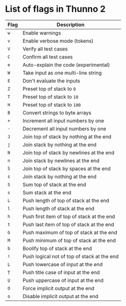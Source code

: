 # List of flags in Thunno 2

| Flag | Description                                 |
|------|---------------------------------------------|
| `w`  | Enable warnings                             |
| `v`  | Enable verbose mode (tokens)                |
| `V`  | Verify all test cases                       |
| `C`  | Confirm all test cases                      |
| `e`  | Auto-explain the code (experimental)        |
| `W`  | Take input as one multi-line string         |
| `E`  | Don't evaluate the inputs                   |
| `Z`  | Preset top of stack to `0`                  |
| `T`  | Preset top of stack to `10`                 |
| `H`  | Preset top of stack to `100`                |
| `B`  | Convert strings to byte arrays              |
| `+`  | Increment all input numbers by one          |
| `-`  | Decrement all input numbers by one          |
| `J`  | Join top of stack by nothing at the end     |
| `j`  | Join stack by nothing at the end            |
| `N`  | Join top of stack by newlines at the end    |
| `n`  | Join stack by newlines at the end           |
| `Ṡ`  | Join top of stack by spaces at the end      |
| `ṡ`  | Join stack by nothing at the end            |
| `S`  | Sum top of stack at the end                 |
| `s`  | Sum stack at the end                        |
| `L`  | Push length of top of stack at the end      |
| `l`  | Push length of stack at the end             |
| `h`  | Push first item of top of stack at the end  |
| `t`  | Push last item of top of stack at the end   |
| `G`  | Push maximum of top of stack at the end     |
| `M`  | Push minimum of top of stack at the end     |
| `b`  | Boolify top of stack at the end             |
| `!`  | Push logical not of top of stack at the end |
| `Ḷ`  | Push lowercase of input at the end          |
| `Ṭ`  | Push title case of input at the end         |
| `Ụ`  | Push uppercase of input at the end          |
| `O`  | Force implicit output at the end            |
| `o`  | Disable implicit output at the end          |
